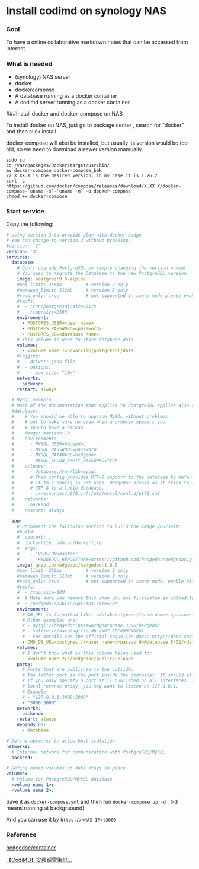 # Install codimd on synology NAS

### Goal

To have a online collaborative markdown notes that can be accessed from internet.

### What is needed

- (synology) NAS server
- docker
- dockercompose
- A database running as a docker container
- A codimd server running as a docker container 

###Install docker and docker-compose on NAS

To install docker on NAS, just go to package center , search for "docker" and then click install.

docker-compose will also be installed, but usually its version would be too old, so we need to download a newer version mamually.

```
sudo su 
cd /var/packages/Docker/target/usr/bin/
mv docker-compose docker-compose_bak
// X.XX.X is the desired version, in my case it is 1.26.2 
curl -L https://github.com/docker/compose/releases/download/X.XX.X/docker-compose-`uname -s`-`uname -m` -o docker-compose
chmod +x docker-compose
```



### Start service

Copy the following:

```yml
# Using version 3 to provide play-with-docker badge
# You can change to version 2 without breaking.
#version: '2'
version: '3'
services:
  database:
    # Don't upgrade PostgreSQL by simply changing the version number
    # You need to migrate the Database to the new PostgreSQL version
    image: postgres:9.6-alpine
    #mem_limit: 256mb         # version 2 only
    #memswap_limit: 512mb     # version 2 only
    #read_only: true          # not supported in swarm mode please enable along with tmpfs
    #tmpfs:
    #  - /run/postgresql:size=512K
    #  - /tmp:size=256K
    environment:
      - POSTGRES_USER=<user name>
      - POSTGRES_PASSWORD=<password>
      - POSTGRES_DB=<database name>
    # This volume is used to store database data  
    volumes:
      - <volume name 1>:/var/lib/postgresql/data
    #logging:
    #  - driver: json-file
    #  - options:
    #    - max-size: "10m"
    networks:
      backend:
    restart: always

  # MySQL example
  # Most of the documentation that applies to PostgreSQL applies also to MySQL
  #database:
  #    # You should be able to upgrade MySQL without problems
  #    # but to make sure no even when a problem appears you
  #    # should have a backup
  #    image: mariadb:10
  #    environment:
  #      - MYSQL_USER=hedgedoc
  #      - MYSQL_PASSWORD=password
  #      - MYSQL_DATABASE=hedgedoc
  #      - MYSQL_ALLOW_EMPTY_PASSWORD=true
  #    volumes:
  #      - database:/var/lib/mysql
  #      # This config provides UTF-8 support to the database by default
  #      # If this config is not used, HedgeDoc breaks as it tries to write
  #      # UTF-8 to a latin database.
  #      - ./resources/utf8.cnf:/etc/mysql/conf.d/utf8.cnf
  #    networks:
  #      backend:
  #    restart: always

  app:
    # Uncomment the following section to build the image yourself:
    #build:
    #  context: .
    #  dockerfile: debian/Dockerfile
    #  args:
    #    - "VERSION=master"
    #    - "HEDGEDOC_REPOSITORY=https://github.com/hedgedoc/hedgedoc.git"
    image: quay.io/hedgedoc/hedgedoc:1.6.0
    #mem_limit: 256mb         # version 2 only
    #memswap_limit: 512mb     # version 2 only
    #read_only: true          # not supported in swarm mode, enable along with tmpfs
    #tmpfs:
    #  - /tmp:size=10M
    #  # Make sure you remove this when you use filesystem as upload type
    #  - /hedgedoc/public/uploads:size=10M
    environment:
      # DB_URL is formatted like: <databasetype>://<username>:<password>@<hostname>:<port>/<database>
      # Other examples are:
      # - mysql://hedgedoc:password@database:3306/hedgedoc
      # - sqlite:///data/sqlite.db (NOT RECOMMENDED)
      # - For details see the official sequelize docs: http://docs.sequelizejs.com/en/v3/
      - CMD_DB_URL=postgres://<user name>:<password>@database:5432/<database name>
    volumes:
      # I don't know what is this volume being used for
      - <volume name 2>:/hedgedoc/public/uploads
    ports:
      # Ports that are published to the outside.
      # The latter port is the port inside the container. It should always stay on 3000
      # If you only specify a port it'll published on all interfaces. If you want to use a
      # local reverse proxy, you may want to listen on 127.0.0.1.
      # Example:
      # - "127.0.0.1:3000:3000"
      - "3000:3000"
    networks:
      backend:
    restart: always
    depends_on:
      - database

# Define networks to allow best isolation
networks:
  # Internal network for communication with PostgreSQL/MySQL
  backend:

# Define named volumes so data stays in place
volumes:
  # Volume for PostgreSQL/MySQL database
  <volume name 1>:
  <volume name 2>:
```

Save it as `docker-compose.yml` and then run `docker-compose up -d` . (-d means running at backgraound)

And you can use it by `https://<NAS IP>:3000`

 

### Reference

[hedgedoc/container](https://github.com/hedgedoc/container)

[【CodiMD】安裝踩雷筆記...](https://cynthiachuang.github.io/How-to-Setup-CodiMD/)
